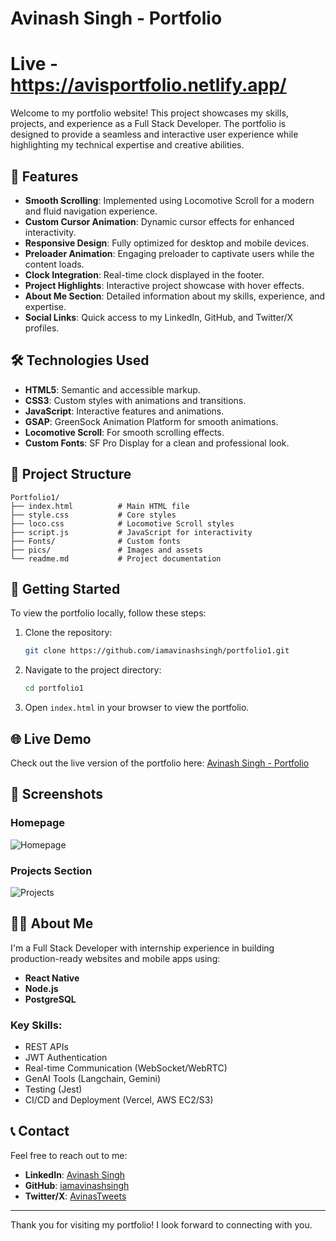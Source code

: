 # Avinash Singh - Portfolio
# Live - https://avisportfolio.netlify.app/
Welcome to my portfolio website! This project showcases my skills, projects, and experience as a Full Stack Developer. The portfolio is designed to provide a seamless and interactive user experience while highlighting my technical expertise and creative abilities.

## 🌟 Features

- **Smooth Scrolling**: Implemented using Locomotive Scroll for a modern and fluid navigation experience.
- **Custom Cursor Animation**: Dynamic cursor effects for enhanced interactivity.
- **Responsive Design**: Fully optimized for desktop and mobile devices.
- **Preloader Animation**: Engaging preloader to captivate users while the content loads.
- **Clock Integration**: Real-time clock displayed in the footer.
- **Project Highlights**: Interactive project showcase with hover effects.
- **About Me Section**: Detailed information about my skills, experience, and expertise.
- **Social Links**: Quick access to my LinkedIn, GitHub, and Twitter/X profiles.

## 🛠️ Technologies Used

- **HTML5**: Semantic and accessible markup.
- **CSS3**: Custom styles with animations and transitions.
- **JavaScript**: Interactive features and animations.
- **GSAP**: GreenSock Animation Platform for smooth animations.
- **Locomotive Scroll**: For smooth scrolling effects.
- **Custom Fonts**: SF Pro Display for a clean and professional look.

## 📂 Project Structure

```
Portfolio1/
├── index.html          # Main HTML file
├── style.css           # Core styles
├── loco.css            # Locomotive Scroll styles
├── script.js           # JavaScript for interactivity
├── Fonts/              # Custom fonts
├── pics/               # Images and assets
└── readme.md           # Project documentation
```

## 🚀 Getting Started

To view the portfolio locally, follow these steps:

1. Clone the repository:
   ```bash
   git clone https://github.com/iamavinashsingh/portfolio1.git
   ```
2. Navigate to the project directory:
   ```bash
   cd portfolio1
   ```
3. Open `index.html` in your browser to view the portfolio.

## 🌐 Live Demo

Check out the live version of the portfolio here:
[Avinash Singh - Portfolio](https://avisportfolio.netlify.app/)

## 📸 Screenshots

### Homepage
![Homepage](pics/your-screenshot1.png)

### Projects Section
![Projects](pics/your-screenshot2.png)

## 🧑‍💻 About Me

I'm a Full Stack Developer with internship experience in building production-ready websites and mobile apps using:
- **React Native**
- **Node.js**
- **PostgreSQL**

### Key Skills:
- REST APIs
- JWT Authentication
- Real-time Communication (WebSocket/WebRTC)
- GenAI Tools (Langchain, Gemini)
- Testing (Jest)
- CI/CD and Deployment (Vercel, AWS EC2/S3)

## 📞 Contact

Feel free to reach out to me:
- **LinkedIn**: [Avinash Singh](https://www.linkedin.com/in/imavinashsingh/)
- **GitHub**: [iamavinashsingh](https://github.com/iamavinashsingh)
- **Twitter/X**: [AvinasTweets](https://x.com/AvinasTweets)

---

Thank you for visiting my portfolio! I look forward to connecting with you.
